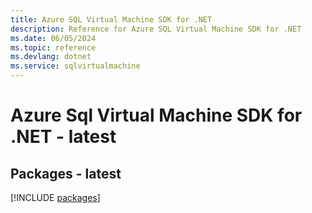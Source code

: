 ```yaml
---
title: Azure SQL Virtual Machine SDK for .NET
description: Reference for Azure SQL Virtual Machine SDK for .NET
ms.date: 06/05/2024
ms.topic: reference
ms.devlang: dotnet
ms.service: sqlvirtualmachine
---
```

# Azure Sql Virtual Machine SDK for .NET - latest
## Packages - latest
[!INCLUDE [packages](sql-virtual-machine-index.md)]